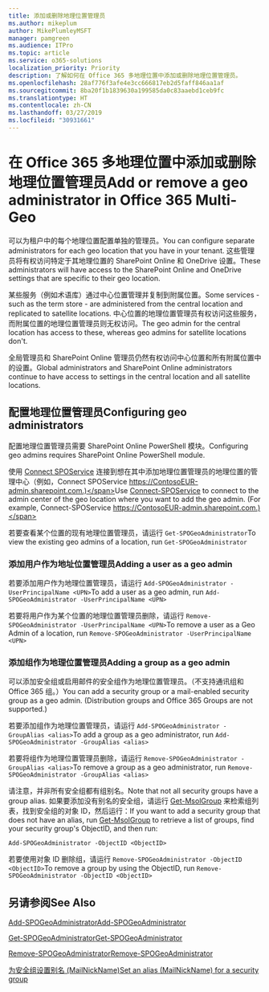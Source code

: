 ```yaml
---
title: 添加或删除地理位置管理员
ms.author: mikeplum
author: MikePlumleyMSFT
manager: pamgreen
ms.audience: ITPro
ms.topic: article
ms.service: o365-solutions
localization_priority: Priority
description: 了解如何在 Office 365 多地理位置中添加或删除地理位置管理员。
ms.openlocfilehash: 28af776f3afe4e3cc666817eb2d5faff846aa1af
ms.sourcegitcommit: 8ba20f1b1839630a199585da0c83aaebd1ceb9fc
ms.translationtype: HT
ms.contentlocale: zh-CN
ms.lasthandoff: 03/27/2019
ms.locfileid: "30931661"
---
```

# <a name="add-or-remove-a-geo-administrator-in-office-365-multi-geo"></a><span data-ttu-id="4555a-103">在 Office 365 多地理位置中添加或删除地理位置管理员</span><span class="sxs-lookup"><span data-stu-id="4555a-103">Add or remove a geo administrator in Office 365 Multi-Geo</span></span>

<span data-ttu-id="4555a-104">可以为租户中的每个地理位置配置单独的管理员。</span><span class="sxs-lookup"><span data-stu-id="4555a-104">You can configure separate administrators for each geo location that you have in your tenant.</span></span> <span data-ttu-id="4555a-105">这些管理员将有权访问特定于其地理位置的 SharePoint Online 和 OneDrive 设置。</span><span class="sxs-lookup"><span data-stu-id="4555a-105">These administrators will have access to the SharePoint Online and OneDrive settings that are specific to their geo location.</span></span>

<span data-ttu-id="4555a-106">某些服务（例如术语库）通过中心位置管理并复制到附属位置。</span><span class="sxs-lookup"><span data-stu-id="4555a-106">Some services - such as the term store - are administered from the central location and replicated to satellite locations.</span></span> <span data-ttu-id="4555a-107">中心位置的地理位置管理员有权访问这些服务，而附属位置的地理位置管理员则无权访问。</span><span class="sxs-lookup"><span data-stu-id="4555a-107">The geo admin for the central location has access to these, whereas geo admins for satellite locations don't.</span></span>

<span data-ttu-id="4555a-108">全局管理员和 SharePoint Online 管理员仍然有权访问中心位置和所有附属位置中的设置。</span><span class="sxs-lookup"><span data-stu-id="4555a-108">Global administrators and SharePoint Online administrators continue to have access to settings in the central location and all satellite locations.</span></span>

## <a name="configuring-geo-administrators"></a><span data-ttu-id="4555a-109">配置地理位置管理员</span><span class="sxs-lookup"><span data-stu-id="4555a-109">Configuring geo administrators</span></span>

<span data-ttu-id="4555a-110">配置地理位置管理员需要 SharePoint Online PowerShell 模块。</span><span class="sxs-lookup"><span data-stu-id="4555a-110">Configuring geo admins requires SharePoint Online PowerShell module.</span></span>

<span data-ttu-id="4555a-111">使用 [Connect SPOService](https://docs.microsoft.com/powershell/module/sharepoint-online/Connect-SPOService) 连接到想在其中添加地理位置管理员的地理位置的管理中心（例如，Connect SPOService  https://ContosoEUR-admin.sharepoint.com.)</span><span class="sxs-lookup"><span data-stu-id="4555a-111">Use [Connect-SPOService](https://docs.microsoft.com/powershell/module/sharepoint-online/Connect-SPOService) to connect to the admin center of the geo location where you want to add the geo admin. (For example, Connect-SPOService  https://ContosoEUR-admin.sharepoint.com.)</span></span>

<span data-ttu-id="4555a-112">若要查看某个位置的现有地理位置管理员，请运行 `Get-SPOGeoAdministrator`</span><span class="sxs-lookup"><span data-stu-id="4555a-112">To view the existing geo admins of a location, run `Get-SPOGeoAdministrator`</span></span>

### <a name="adding-a-user-as-a-geo-admin"></a><span data-ttu-id="4555a-113">添加用户作为地址位置管理员</span><span class="sxs-lookup"><span data-stu-id="4555a-113">Adding a user as a geo admin</span></span>

<span data-ttu-id="4555a-114">若要添加用户作为地理位置管理员，请运行 `Add-SPOGeoAdministrator -UserPrincipalName <UPN>`</span><span class="sxs-lookup"><span data-stu-id="4555a-114">To add a user as a geo admin, run `Add-SPOGeoAdministrator -UserPrincipalName <UPN>`</span></span>

<span data-ttu-id="4555a-115">若要将用户作为某个位置的地理位置管理员删除，请运行  `Remove-SPOGeoAdministrator -UserPrincipalName <UPN>`</span><span class="sxs-lookup"><span data-stu-id="4555a-115">To remove a user as a Geo Admin of a location, run  `Remove-SPOGeoAdministrator -UserPrincipalName <UPN>`</span></span>

### <a name="adding-a-group-as-a-geo-admin"></a><span data-ttu-id="4555a-116">添加组作为地理位置管理员</span><span class="sxs-lookup"><span data-stu-id="4555a-116">Adding a group as a geo admin</span></span>

<span data-ttu-id="4555a-117">可以添加安全组或启用邮件的安全组作为地理位置管理员。（不支持通讯组和 Office 365 组。）</span><span class="sxs-lookup"><span data-stu-id="4555a-117">You can add a security group or a mail-enabled security group as a geo admin. (Distribution groups and Office 365 Groups are not supported.)</span></span>

<span data-ttu-id="4555a-118">若要添加组作为地理位置管理员，请运行 `Add-SPOGeoAdministrator -GroupAlias <alias>`</span><span class="sxs-lookup"><span data-stu-id="4555a-118">To add a group as a geo administrator, run `Add-SPOGeoAdministrator -GroupAlias <alias>`</span></span>

<span data-ttu-id="4555a-119">若要将组作为地理位置管理员删除，请运行 `Remove-SPOGeoAdministrator -GroupAlias <alias>`</span><span class="sxs-lookup"><span data-stu-id="4555a-119">To remove a group as a geo administrator, run `Remove-SPOGeoAdministrator -GroupAlias <alias>`</span></span>

<span data-ttu-id="4555a-120">请注意，并非所有安全组都有组别名。</span><span class="sxs-lookup"><span data-stu-id="4555a-120">Note that not all security groups have a group alias.</span></span> <span data-ttu-id="4555a-121">如果要添加没有别名的安全组，请运行 [Get-MsolGroup](https://docs.microsoft.com/zh-CN/powershell/module/msonline/get-msolgroup) 来检索组列表，找到安全组的对象 ID，然后运行：</span><span class="sxs-lookup"><span data-stu-id="4555a-121">If you want to add a security group that does not have an alias, run [Get-MsolGroup](https://docs.microsoft.com/zh-CN/powershell/module/msonline/get-msolgroup) to retrieve a list of groups, find your security group's ObjectID, and then run:</span></span>

`Add-SPOGeoAdministrator -ObjectID <ObjectID>`

<span data-ttu-id="4555a-122">若要使用对象 ID 删除组，请运行 `Remove-SPOGeoAdministrator -ObjectID <ObjectID>`</span><span class="sxs-lookup"><span data-stu-id="4555a-122">To remove a group by using the ObjectID, run `Remove-SPOGeoAdministrator -ObjectID <ObjectID>`</span></span>

## <a name="see-also"></a><span data-ttu-id="4555a-123">另请参阅</span><span class="sxs-lookup"><span data-stu-id="4555a-123">See Also</span></span>

[<span data-ttu-id="4555a-124">Add-SPOGeoAdministrator</span><span class="sxs-lookup"><span data-stu-id="4555a-124">Add-SPOGeoAdministrator</span></span>](https://docs.microsoft.com/powershell/module/sharepoint-online/add-spogeoadministrator)

[<span data-ttu-id="4555a-125">Get-SPOGeoAdministrator</span><span class="sxs-lookup"><span data-stu-id="4555a-125">Get-SPOGeoAdministrator</span></span>](https://docs.microsoft.com/powershell/module/sharepoint-online/get-spogeoadministrator)

[<span data-ttu-id="4555a-126">Remove-SPOGeoAdministrator</span><span class="sxs-lookup"><span data-stu-id="4555a-126">Remove-SPOGeoAdministrator</span></span>](https://docs.microsoft.com/powershell/module/sharepoint-online/remove-spogeoadministrator)

[<span data-ttu-id="4555a-127">为安全组设置别名 (MailNickName)</span><span class="sxs-lookup"><span data-stu-id="4555a-127">Set an alias (MailNickName) for a security group</span></span>](https://docs.microsoft.com/zh-CN/powershell/module/azuread/set-azureadgroup)